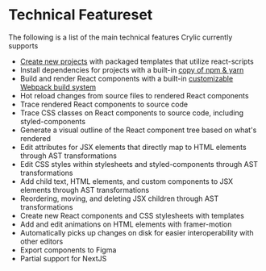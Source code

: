 # Technical Featureset

The following is a list of the main technical features Crylic currently supports

* [Create new projects](../quickstart/creating-a-new-project.md) with packaged templates that utilize react-scripts
* Install dependencies for projects with a built-in [copy of npm & yarn](configuration-file.md#package-manager)
* Build and render React components with a built-in [customizable Webpack build system](../onboarding/build-system.md)
* Hot reload changes from source files to rendered React components
* Trace rendered React components to source code
* Trace CSS classes on React components to source code, including styled-components
* Generate a visual outline of the React component tree based on what's rendered
* Edit attributes for JSX elements that directly map to HTML elements through AST transformations
* Edit CSS styles within stylesheets and styled-components through AST transformations
* Add child text, HTML elements, and custom components to JSX elements through AST transformations
* Reordering, moving, and deleting JSX children through AST transformations
* Create new React components and CSS stylesheets with templates
* Add and edit animations on HTML elements with framer-motion
* Automatically picks up changes on disk for easier interoperability with other editors
* Export components to Figma
* Partial support for NextJS
